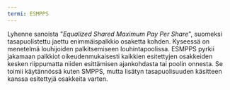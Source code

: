 ```yaml
---
termi: ESMPPS
---
```


Lyhenne sanoista "*Equalized Shared Maximum Pay Per Share*", suomeksi tasapuolistettu jaettu enimmäispalkkio osaketta kohden. Kyseessä on menetelmä louhijoiden palkitsemiseen louhintapoolissa. ESMPPS pyrkii jakamaan palkkiot oikeudenmukaisesti kaikkien esitettyjen osakkeiden kesken riippumatta niiden esittämisen ajankohdasta tai poolin onnesta. Se toimii käytännössä kuten SMPPS, mutta lisätyn tasapuolisuuden käsitteen kanssa esitettyjä osakkeita varten.